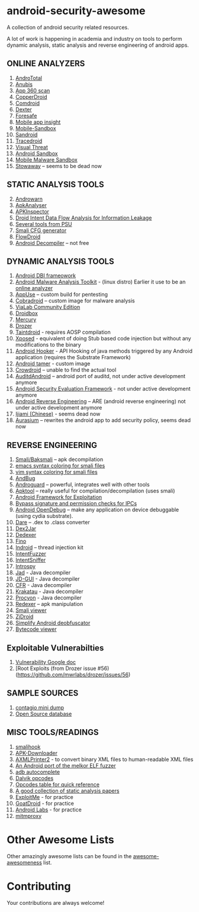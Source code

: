 android-security-awesome
========================

A collection of android security related resources.

A lot of work is happening in academia and industry on tools to perform dynamic analysis, static analysis and reverse engineering of android apps.


## ONLINE ANALYZERS

1. [AndroTotal](http://andrototal.org/)
2. [Anubis](http://anubis.iseclab.org/)
3. [App 360 scan](http://www.app360scan.com/)
4. [CopperDroid](http://copperdroid.isg.rhul.ac.uk/copperdroid/)
5. [Comdroid](http://www.comdroid.org/)
6. [Dexter](https://dexter.bluebox.com/)
7. [Foresafe](http://www.foresafe.com/scan)
8. [Mobile app insight](http://www.mobile-app-insight.org)
9. [Mobile-Sandbox](http://mobile-sandbox.com)
10. [Sandroid](http://sanddroid.xjtu.edu.cn/)
11. [Tracedroid](http://tracedroid.few.vu.nl/)
12. [Visual Threat](http://www.visualthreat.com/)
13. [Android Sandbox](http://www.androidsandbox.net/)
14. [Mobile Malware Sandbox](http://www.mobilemalware.com.br/analysis/index_en.php)
14. [Stowaway](http://www.android-permissions.org/) – seems to be dead now

## STATIC ANALYSIS TOOLS

2. [Androwarn](https://github.com/maaaaz/androwarn/)
3. [ApkAnalyser](https://github.com/sonyxperiadev/ApkAnalyser)
4. [APKInspector](https://github.com/honeynet/apkinspector/)
5. [Droid Intent Data Flow Analysis for Information Leakage](https://www.cert.org/secure-coding/tools/didfail.cfm)
6. [Several tools from PSU](http://siis.cse.psu.edu/tools.html)
7. [Smali CFG generator](http://code.google.com/p/smali-cfgs/)
8. [FlowDroid](http://sseblog.ec-spride.de/tools/flowdroid/)
9. [Android Decompiler](http://www.android-decompiler.com/) – not free

## DYNAMIC ANALYSIS TOOLS

1. [Android DBI frameowork](http://www.mulliner.org/blog/blosxom.cgi/security/androiddbiv02.html)
2. [Android Malware Analysis Toolkit](http://www.mobilemalware.com.br/amat/download.html) - (linux distro) Earlier it use to be an [online analyzer](http://dunkelheit.com.br/amat/analysis/index_en.html)
5. [AppUse](https://appsec-labs.com/AppUse) – custom build for pentesting
7. [Cobradroid](http://thecobraden.com/projects/cobradroid/) – custom image for malware analysis
8. [ViaLab Community Edition](https://viaforensics.com/product-updates/introducing-vialab-community-edition.html)
9. [Droidbox](http://code.google.com/p/droidbox/)
10. [Mercury](http://labs.mwrinfosecurity.com/tools/2012/03/16/mercury/)
11. [Drozer](https://labs.mwrinfosecurity.com/tools/drozer/)
12. [Taintdroid](http://appanalysis.org/download.html) - requires AOSP compilation
13. [Xposed](http://forum.xda-developers.com/showthread.php?t=1574401) - equivalent of doing Stub based code injection but without any modifications to the binary
15. [Android Hooker](https://github.com/AndroidHooker/hooker) - API Hooking of java methods triggered by any Android application (requires the Substrate Framework)
16. [Android tamer](https://androidtamer.com/) - custom image
16. [Crowdroid](http://www.ida.liu.se/labs/rtslab/publications/2011/spsm11-burguera.pdf) – unable to find the actual tool
16. [AuditdAndroid](https://github.com/nwhusted/AuditdAndroid) – android port of auditd, not under active development anymore
16. [Android Security Evaluation Framework](https://code.google.com/p/asef/) - not under active development anymore
18. [Android Reverse Engineering](https://redmine.honeynet.org/projects/are/wiki) – ARE (android reverse engineering) not under active development anymore
19. [Ijiami (Chinese)](http://safe.ijiami.cn/) - seems dead now
16. [Aurasium](http://www.aurasium.com/) – rewrites the android app to add security policy, seems dead now

## REVERSE ENGINEERING

1. [Smali/Baksmali](http://code.google.com/p/smali/) – apk decompilation
3. [emacs syntax coloring for smali files](https://github.com/strazzere/Emacs-Smali)
4. [vim syntax coloring for smali files](http://codetastrophe.com/smali.vim)
5. [AndBug](https://github.com/swdunlop/AndBug)
6. [Androguard](http://code.google.com/p/androguard/) – powerful, integrates well with other tools
7. [Apktool](http://code.google.com/p/android-apktool/) – really useful for compilation/decompilation (uses smali)
8. [Android Framework for Exploitation](https://github.com/xysec/AFE)
9. [Bypass signature and permission checks for IPCs](https://github.com/iSECPartners/Android-KillPermAndSigChecks)
10. [Android OpenDebug](https://github.com/iSECPartners/Android-OpenDebug) – make any application on device debuggable (using cydia substrate).
11. [Dare](http://siis.cse.psu.edu/dare/index.html) – .dex to .class converter
12. [Dex2Jar](http://code.google.com/p/dex2jar/)
13. [Dedexer](http://dedexer.sourceforge.net)
14. [Fino](https://github.com/sysdream/fino)
15. [Indroid](https://bitbucket.org/aseemjakhar/indroid) – thread injection kit
16. [IntentFuzzer](https://www.isecpartners.com/tools/mobile-security/intent-fuzzer.aspx)
17. [IntentSniffer](https://www.isecpartners.com/tools/mobile-security/intent-sniffer.aspx)
18. [Introspy](https://github.com/iSECPartners/Introspy-Android)
19. [Jad]( http://www.varaneckas.com/jad) - Java decompiler
20. [JD-GUI](http://java.decompiler.free.fr/?q=jdgui) - Java decompiler
21. [CFR](http://www.benf.org/other/cfr/) - Java decompiler
22. [Krakatau](https://github.com/Storyyeller/Krakatau) - Java decompiler
23. [Procyon](https://bitbucket.org/mstrobel/procyon/wiki/Java%20Decompiler) - Java decompiler
21. [Redexer](https://github.com/plum-umd/redexer) – apk manipulation
22. [Smali viewer](http://blog.avlyun.com/wp-content/uploads/2014/04/SmaliViewer.zip)
23. [ZjDroid](https://github.com/BaiduSecurityLabs/ZjDroid)
24. [Simplify Android deobfuscator](https://github.com/CalebFenton/simplify)
25. [Bytecode viewer](https://github.com/Konloch/bytecode-viewer)

## Exploitable Vulnerabilties

1. [Vulnerability Google
   doc](https://docs.google.com/spreadsheet/pub?key=0Am5hHW4ATym7dGhFU1A4X2lqbUJtRm1QSWNRc3E0UlE&single=true&gid=0&output=html)
2. [Root Exploits (from Drozer issue
   #56)(https://github.com/mwrlabs/drozer/issues/56)

## SAMPLE SOURCES

1. [contagio mini dump](http://contagiominidump.blogspot.com)
2. [Open Source database](http://code.google.com/p/androguard/wiki/DatabaseAndroidMalwares)

## MISC TOOLS/READINGS

1. [smalihook](http://androidcracking.blogspot.com/2011/03/original-smalihook-java-source.html)
2. [APK-Downloader](http://codekiem.com/2012/02/24/apk-downloader/)
3. [AXMLPrinter2](http://code.google.com/p/android4me/downloads/detail?name=AXMLPrinter2.jar) - to convert binary XML files to human-readable XML files
4. [An Android port of the melkor ELF fuzzer](https://github.com/anestisb/melkor-android)
5. [adb autocomplete](https://romannurik-code.googlecode.com/git/bash_completion/adb)
6. [Dalvik opcodes](http://pallergabor.uw.hu/androidblog/dalvik_opcodes.html)
7. [Opcodes table for quick reference](http://xchg.info/corkami/opcodes_tables.pdf)
8. [A good collection of static analysis papers](http://tthtlc.wordpress.com/2011/09/01/static-analysis-of-android-applications/)
9. [ExploitMe](http://securitycompass.github.io/AndroidLabs/setup.html) - for practice
10. [GoatDroid](https://github.com/jackMannino/OWASP-GoatDroid-Project) - for practice
11. [Android Labs](http://securitycompass.github.io/AndroidLabs/setup.html) - for practice
12. [mitmproxy](https://github.com/mitmproxy/mitmproxy)

# Other Awesome Lists
Other amazingly awesome lists can be found in the
[awesome-awesomeness](https://github.com/bayandin/awesome-awesomeness) list.

# Contributing
Your contributions are always welcome!
 

